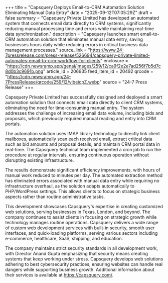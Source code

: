 +++
title = "Capsquery Deploys Email-to-CRM Automation Solution Eliminating Manual Data Entry"
date = "2025-09-12T07:05:29Z"
draft = false
summary = "Capsquery Private Limited has developed an automated system that connects email data directly to CRM systems, significantly reducing manual processing time and errors while maintaining real-time data synchronization."
description = "Capsquery launches smart email-to-CRM automation solution that eliminates manual data entry, saving businesses hours daily while reducing errors in critical business data management processes."
source_link = "https://www.24-7pressrelease.com/press-release/526694/capsquery-private-limited-automates-email-to-crm-workflow-for-clients"
enclosure = "https://cdn.newsramp.app/genai/images/259/12/ca9f2e2e7ad256f7b5d7c8d0b3c9691b.png"
article_id = 206935
feed_item_id = 20492
qrcode = "https://cdn.newsramp.app/24-7PressRelease/qrcode/259/12/vibeicpZ.webp"
source = "24-7 Press Release"
+++

<p>Capsquery Private Limited has successfully designed and deployed a smart automation solution that connects email data directly to client CRM systems, eliminating the need for time-consuming manual entry. The system addresses the challenge of increasing email data volume, including bids and proposals, which previously required manual reading and entry into CRM portals.</p><p>The automation solution uses IMAP library technology to directly link client mailboxes, automatically scan each received email, extract critical data such as bid amounts and proposal details, and maintain CRM portal data in real-time. The Capsquery technical team implemented a cron job to run the procedure at regular intervals, ensuring continuous operation without disrupting existing infrastructure.</p><p>The results demonstrate significant efficiency improvements, with hours of manual work reduced to minutes per day. The automated extraction method has eliminated errors associated with manual data entry while requiring no infrastructure overhaul, as the solution adapts automatically to PHP/WordPress settings. This allows clients to focus on strategic business aspects rather than routine administrative tasks.</p><p>This development showcases Capsquery's expertise in creating customized web solutions, serving businesses in Texas, London, and beyond. The company continues to assist clients in focusing on strategic growth while technology manages routine operations. Capsquery delivers a wide range of custom web development services with built-in security, smooth user interfaces, and quick-loading platforms, serving various sectors including e-commerce, healthcare, SaaS, shipping, and education.</p><p>The company maintains strict security standards in all development work, with Director Anand Gupta emphasizing that security means creating systems that keep working under stress. Capsquery develops web solutions adhering to best cybersecurity practices, ensuring websites can handle real dangers while supporting business growth. Additional information about their services is available at <a href="https://capsquery.com/" rel="nofollow" target="_blank">https://capsquery.com/</a>.</p>